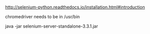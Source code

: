http://selenium-python.readthedocs.io/installation.html#introduction

chromedriver needs to be in /usr/bin

java -jar selenium-server-standalone-3.3.1.jar